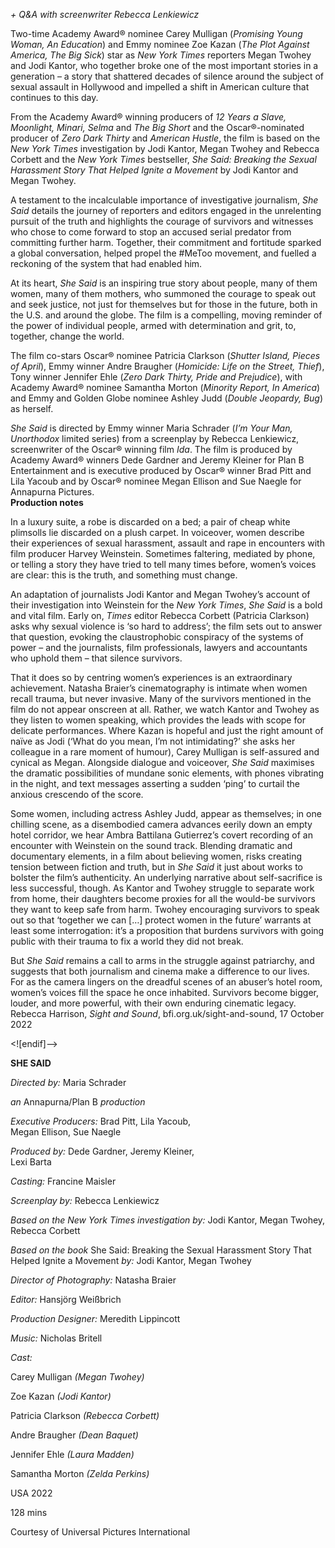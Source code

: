 

_+ Q&A with screenwriter Rebecca Lenkiewicz_

Two-time Academy Award® nominee Carey Mulligan (_Promising Young Woman, An Education_) and Emmy nominee Zoe Kazan (_The Plot Against America, The Big Sick_) star as _New York Times_ reporters Megan Twohey and Jodi Kantor, who together broke one of the most important stories in a generation – a story that shattered decades of silence around the subject of sexual assault in Hollywood and impelled a shift in American culture that continues to this day.

From the Academy Award® winning producers of _12 Years a Slave, Moonlight, Minari, Selma_ and _The Big Short_ and the Oscar®-nominated producer of _Zero Dark Thirty_ and _American Hustle_, the film is based on the _New York Times_ investigation by Jodi Kantor, Megan Twohey and Rebecca Corbett and the _New York Times_ bestseller, _She Said: Breaking the Sexual Harassment Story That Helped Ignite a Movement_ by Jodi Kantor and Megan Twohey.

A testament to the incalculable importance of investigative journalism, _She Said_ details the journey of reporters and editors engaged in the unrelenting pursuit of the truth and highlights the courage of survivors and witnesses who chose to come forward to stop an accused serial predator from committing further harm. Together, their commitment and fortitude sparked a global conversation, helped propel the #MeToo movement, and fuelled a reckoning of the system that had enabled him.

At its heart, _She Said_ is an inspiring true story about people, many of them women, many of them mothers, who summoned the courage to speak out and seek justice, not just for themselves but for those in the future, both in the U.S. and around the globe. The film is a compelling, moving reminder of the power of individual people, armed with determination and grit, to, together, change the world.

The film co-stars Oscar® nominee Patricia Clarkson (_Shutter Island, Pieces of April_), Emmy winner Andre Braugher (_Homicide: Life on the Street, Thief_), Tony winner Jennifer Ehle (_Zero Dark Thirty, Pride and Prejudice_), with Academy Award® nominee Samantha Morton (_Minority Report, In America_) and Emmy and Golden Globe nominee Ashley Judd (_Double Jeopardy, Bug_) as herself.

_She Said_ is directed by Emmy winner Maria Schrader (_I’m Your Man, Unorthodox_ limited series) from a screenplay by Rebecca Lenkiewicz, screenwriter of the Oscar® winning film _Ida_. The film is produced by Academy Award® winners Dede Gardner and Jeremy Kleiner for Plan B Entertainment and is executive produced by Oscar® winner Brad Pitt and Lila Yacoub and by Oscar® nominee Megan Ellison and Sue Naegle for Annapurna Pictures.  
**Production notes**

In a luxury suite, a robe is discarded on a bed; a pair of cheap white plimsolls lie discarded on a plush carpet. In voiceover, women describe their experiences of sexual harassment, assault and rape in encounters with film producer Harvey Weinstein. Sometimes faltering, mediated by phone, or telling a story they have tried to tell many times before, women’s voices are clear: this is the truth, and something must change.

An adaptation of journalists Jodi Kantor and Megan Twohey’s account of their investigation into Weinstein for the _New York Times_, _She Said_ is a bold and vital film. Early on, _Times_ editor Rebecca Corbett (Patricia Clarkson) asks why sexual violence is ‘so hard to address’; the film sets out to answer that question, evoking the claustrophobic conspiracy of the systems of power – and the journalists, film professionals, lawyers and accountants who uphold them – that silence survivors.

That it does so by centring women’s experiences is an extraordinary achievement. Natasha Braier’s cinematography is intimate when women recall trauma, but never invasive. Many of the survivors mentioned in the film do not appear onscreen at all. Rather, we watch Kantor and Twohey as they listen to women speaking, which provides the leads with scope for delicate performances. Where Kazan is hopeful and just the right amount of naïve as Jodi (‘What do you mean, I’m not intimidating?’ she asks her colleague in a rare moment of humour), Carey Mulligan is self-assured and cynical as Megan. Alongside dialogue and voiceover, _She Said_ maximises the dramatic possibilities of mundane sonic elements, with phones vibrating in the night, and text messages asserting a sudden ‘ping’ to curtail the anxious crescendo of the score.

Some women, including actress Ashley Judd, appear as themselves; in one chilling scene, as a disembodied camera advances eerily down an empty hotel corridor, we hear Ambra Battilana Gutierrez’s covert recording of an encounter with Weinstein on the sound track. Blending dramatic and documentary elements, in a film about believing women, risks creating tension between fiction and truth, but in _She Said_ it just about works to bolster the film’s authenticity. An underlying narrative about self-sacrifice is less successful, though. As Kantor and Twohey struggle to separate work from home, their daughters become proxies for all the would-be survivors they want to keep safe from harm. Twohey encouraging survivors to speak out so that ‘together we can […] protect women in the future’ warrants at least some interrogation: it’s a proposition that burdens survivors with going public with their trauma to fix a world they did not break.

But _She Said_ remains a call to arms in the struggle against patriarchy, and suggests that both journalism and cinema make a difference to our lives.  
For as the camera lingers on the dreadful scenes of an abuser’s hotel room, women’s voices fill the space he once inhabited. Survivors become bigger, louder, and more powerful, with their own enduring cinematic legacy.  
Rebecca Harrison, _Sight and Sound_, bfi.org.uk/sight-and-sound, 17 October 2022

<![endif]-->

**SHE SAID**

_Directed by:_ Maria Schrader

_an_ Annapurna/Plan B _production_

_Executive Producers:_ Brad Pitt, Lila Yacoub,  
Megan Ellison, Sue Naegle

_Produced by:_ Dede Gardner, Jeremy Kleiner,  
Lexi Barta

_Casting:_ Francine Maisler

_Screenplay by:_ Rebecca Lenkiewicz

_Based on the New York Times investigation by:_ Jodi Kantor, Megan Twohey, Rebecca Corbett

_Based on the book_ She Said: Breaking the Sexual Harassment Story That Helped Ignite a Movement _by:_ Jodi Kantor, Megan Twohey

_Director of Photography:_ Natasha Braier

_Editor:_ Hansjörg Weißbrich

_Production Designer:_ Meredith Lippincott

_Music:_ Nicholas Britell

_Cast:_

Carey Mulligan _(Megan Twohey)_

Zoe Kazan _(Jodi Kantor)_

Patricia Clarkson _(Rebecca Corbett)_

Andre Braugher _(Dean Baquet)_

Jennifer Ehle _(Laura Madden)_

Samantha Morton _(Zelda Perkins)_

USA 2022

128 mins

Courtesy of Universal Pictures International
<!--stackedit_data:
eyJoaXN0b3J5IjpbLTkzNTcwNjc2Nl19
-->